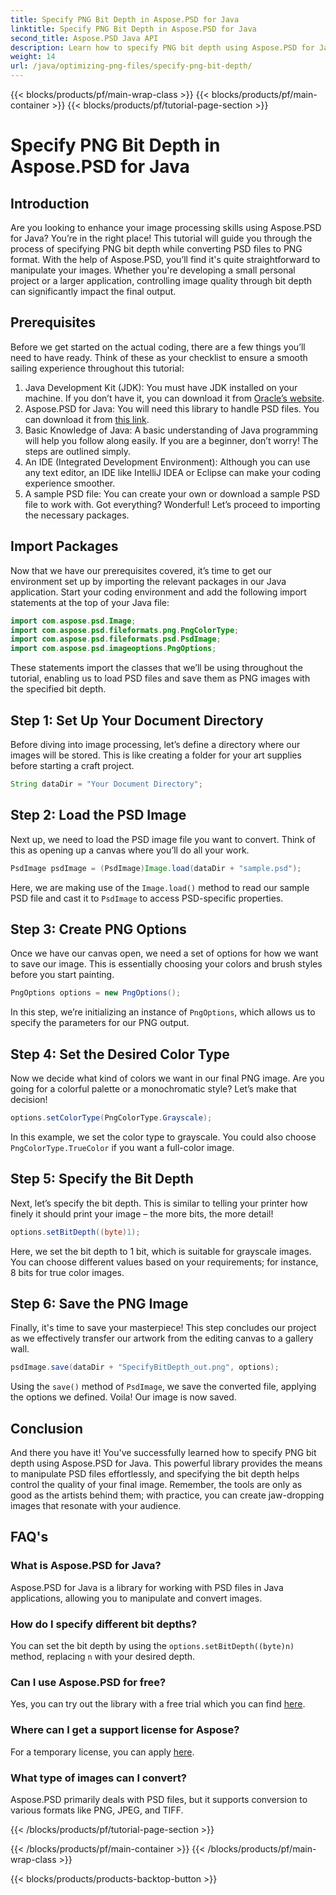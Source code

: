 ```yaml
---
title: Specify PNG Bit Depth in Aspose.PSD for Java
linktitle: Specify PNG Bit Depth in Aspose.PSD for Java
second_title: Aspose.PSD Java API
description: Learn how to specify PNG bit depth using Aspose.PSD for Java in this detailed step-by-step tutorial.
weight: 14
url: /java/optimizing-png-files/specify-png-bit-depth/
---
```


{{< blocks/products/pf/main-wrap-class >}}
{{< blocks/products/pf/main-container >}}
{{< blocks/products/pf/tutorial-page-section >}}

# Specify PNG Bit Depth in Aspose.PSD for Java

## Introduction
Are you looking to enhance your image processing skills using Aspose.PSD for Java? You’re in the right place! This tutorial will guide you through the process of specifying PNG bit depth while converting PSD files to PNG format. With the help of Aspose.PSD, you’ll find it's quite straightforward to manipulate your images. Whether you're developing a small personal project or a larger application, controlling image quality through bit depth can significantly impact the final output.
## Prerequisites
Before we get started on the actual coding, there are a few things you’ll need to have ready. Think of these as your checklist to ensure a smooth sailing experience throughout this tutorial:
1. Java Development Kit (JDK): You must have JDK installed on your machine. If you don’t have it, you can download it from [Oracle’s website](https://www.oracle.com/java/technologies/javase-jdk11-downloads.html).
2. Aspose.PSD for Java: You will need this library to handle PSD files. You can download it from [this link](https://releases.aspose.com/psd/java/).
3. Basic Knowledge of Java: A basic understanding of Java programming will help you follow along easily. If you are a beginner, don’t worry! The steps are outlined simply.
4. An IDE (Integrated Development Environment): Although you can use any text editor, an IDE like IntelliJ IDEA or Eclipse can make your coding experience smoother.
5. A sample PSD file: You can create your own or download a sample PSD file to work with.
Got everything? Wonderful! Let’s proceed to importing the necessary packages.
## Import Packages
Now that we have our prerequisites covered, it’s time to get our environment set up by importing the relevant packages in our Java application. Start your coding environment and add the following import statements at the top of your Java file:
```java
import com.aspose.psd.Image;
import com.aspose.psd.fileformats.png.PngColorType;
import com.aspose.psd.fileformats.psd.PsdImage;
import com.aspose.psd.imageoptions.PngOptions;
```
These statements import the classes that we’ll be using throughout the tutorial, enabling us to load PSD files and save them as PNG images with the specified bit depth.
## Step 1: Set Up Your Document Directory
Before diving into image processing, let’s define a directory where our images will be stored. This is like creating a folder for your art supplies before starting a craft project.
```java
String dataDir = "Your Document Directory";
```
## Step 2: Load the PSD Image
Next up, we need to load the PSD image file you want to convert. Think of this as opening up a canvas where you’ll do all your work.
```java
PsdImage psdImage = (PsdImage)Image.load(dataDir + "sample.psd");
```
Here, we are making use of the `Image.load()` method to read our sample PSD file and cast it to `PsdImage` to access PSD-specific properties.
## Step 3: Create PNG Options
Once we have our canvas open, we need a set of options for how we want to save our image. This is essentially choosing your colors and brush styles before you start painting.
```java
PngOptions options = new PngOptions();
```
In this step, we’re initializing an instance of `PngOptions`, which allows us to specify the parameters for our PNG output.
## Step 4: Set the Desired Color Type
Now we decide what kind of colors we want in our final PNG image. Are you going for a colorful palette or a monochromatic style? Let’s make that decision!
```java
options.setColorType(PngColorType.Grayscale);
```
In this example, we set the color type to grayscale. You could also choose `PngColorType.TrueColor` if you want a full-color image.
## Step 5: Specify the Bit Depth
Next, let’s specify the bit depth. This is similar to telling your printer how finely it should print your image – the more bits, the more detail!
```java
options.setBitDepth((byte)1);
```
Here, we set the bit depth to 1 bit, which is suitable for grayscale images. You can choose different values based on your requirements; for instance, 8 bits for true color images.
## Step 6: Save the PNG Image
Finally, it's time to save your masterpiece! This step concludes our project as we effectively transfer our artwork from the editing canvas to a gallery wall.
```java
psdImage.save(dataDir + "SpecifyBitDepth_out.png", options);
```
Using the `save()` method of `PsdImage`, we save the converted file, applying the options we defined. Voila! Our image is now saved.
## Conclusion
And there you have it! You've successfully learned how to specify PNG bit depth using Aspose.PSD for Java. This powerful library provides the means to manipulate PSD files effortlessly, and specifying the bit depth helps control the quality of your final image. Remember, the tools are only as good as the artists behind them; with practice, you can create jaw-dropping images that resonate with your audience.
## FAQ's
### What is Aspose.PSD for Java?
Aspose.PSD for Java is a library for working with PSD files in Java applications, allowing you to manipulate and convert images.
### How do I specify different bit depths?
You can set the bit depth by using the `options.setBitDepth((byte)n)` method, replacing `n` with your desired depth.
### Can I use Aspose.PSD for free?
Yes, you can try out the library with a free trial which you can find [here](https://releases.aspose.com/).
### Where can I get a support license for Aspose?
For a temporary license, you can apply [here](https://purchase.aspose.com/temporary-license/).
### What type of images can I convert?
Aspose.PSD primarily deals with PSD files, but it supports conversion to various formats like PNG, JPEG, and TIFF.

{{< /blocks/products/pf/tutorial-page-section >}}

{{< /blocks/products/pf/main-container >}}
{{< /blocks/products/pf/main-wrap-class >}}

{{< blocks/products/products-backtop-button >}}
